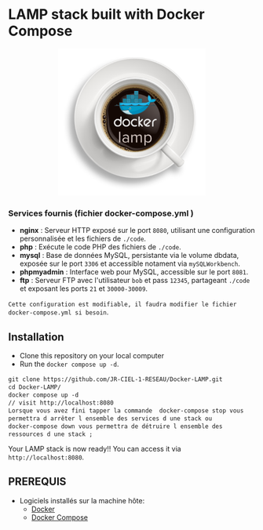 
# LAMP stack built with Docker Compose
<p align="center">
<img src="osx-docker-lamp.png" alt="Photo de démonstration" width="300">
</p>


### Services fournis (fichier docker-compose.yml )

- **nginx** : Serveur HTTP exposé sur le port `8080`, utilisant une configuration personnalisée et les fichiers de `./code`.
- **php** : Exécute le code PHP des fichiers de `./code`.
- **mysql** : Base de données MySQL, persistante via le volume dbdata, exposée sur le port `3306` et accessible notament via `mySQLWorkbench`.
- **phpmyadmin** : Interface web pour MySQL, accessible sur le port `8081`.
- **ftp** : Serveur FTP avec l'utilisateur `bob` et pass `12345`, partageant `./code` et exposant les ports `21` et `30000-30009`.

`Cette configuration est modifiable, il faudra modifier le fichier docker-compose.yml si besoin`.

## Installation

- Clone this repository on your local computer
- Run the `docker compose up -d`.

```shell
git clone https://github.com/JR-CIEL-1-RESEAU/Docker-LAMP.git
cd Docker-LAMP/
docker compose up -d
// visit http://localhost:8080
Lorsque vous avez fini tapper la commande  docker-compose stop vous permettra d arrêter l ensemble des services d une stack ou 
docker-compose down vous permettra de détruire l ensemble des ressources d une stack ;
```


Your LAMP stack is now ready!! You can access it via `http://localhost:8080`.

## PREREQUIS 
- Logiciels installés sur la machine hôte:
    - [Docker](https://docs.docker.com/install/) 
    - [Docker Compose](https://docs.docker.com/compose/install/)













